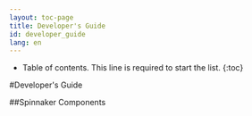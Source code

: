 ```yaml
---
layout: toc-page
title: Developer's Guide
id: developer_guide
lang: en
---
```


* Table of contents. This line is required to start the list.
{:toc}

#Developer's Guide

##Spinnaker Components



